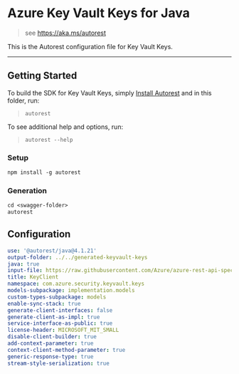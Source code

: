 # Azure Key Vault Keys for Java

> see https://aka.ms/autorest

This is the Autorest configuration file for Key Vault Keys.

---
## Getting Started
To build the SDK for Key Vault Keys, simply [Install Autorest](https://aka.ms/autorest) and
in this folder, run:

> `autorest`

To see additional help and options, run:

> `autorest --help`

### Setup
```ps
npm install -g autorest
```

### Generation

```ps
cd <swagger-folder>
autorest
```

## Configuration

```yaml
use: '@autorest/java@4.1.21'
output-folder: ../../generated-keyvault-keys
java: true
input-file: https://raw.githubusercontent.com/Azure/azure-rest-api-specs/6a2e3c7617314fe4ea7e5706da5437214e8a602b/specification/keyvault/data-plane/Microsoft.KeyVault/preview/7.5-preview.1/keys.json
title: KeyClient
namespace: com.azure.security.keyvault.keys
models-subpackage: implementation.models
custom-types-subpackage: models
enable-sync-stack: true
generate-client-interfaces: false
generate-client-as-impl: true
service-interface-as-public: true
license-header: MICROSOFT_MIT_SMALL
disable-client-builder: true
add-context-parameter: true
context-client-method-parameter: true
generic-response-type: true
stream-style-serialization: true
```
